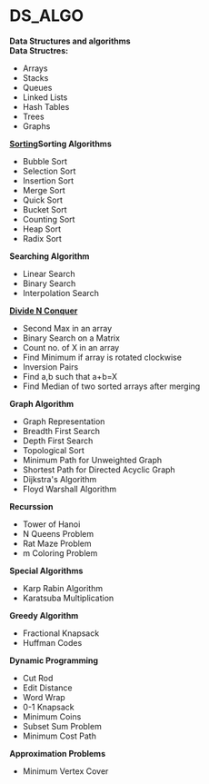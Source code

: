 # DS_ALGO
<b>Data Structures and algorithms </b>
<br>
<b>Data Structres:</b>
<ul>
<li>Arrays</li>
<li>Stacks</li>
<li>Queues</li>
<li>Linked Lists</li>
<li>Hash Tables</li>
<li>Trees</li>
<li>Graphs</li>
</ul>

<b>[Sorting](https://github.com/sahilrider/DS_ALGO/tree/master/Sorting)Sorting Algorithms</b>
<ul>
<li>Bubble Sort</li>
<li>Selection Sort</li>
<li>Insertion Sort</li>
<li>Merge Sort</li>
<li>Quick Sort</li>
<li>Bucket Sort</li>
<li>Counting Sort</li>
<li>Heap Sort</li>
<li>Radix Sort</li>
</ul>

<b>Searching Algorithm</b>
<ul>
<li>Linear Search</li>
<li>Binary Search</li>
<li>Interpolation Search</li>
</ul>

<b>[Divide N Conquer](https://github.com/sahilrider/DS_ALGO/tree/master/Divide%20N%20Conquer)</b>
<ul>
<li>Second Max in an array</li>
<li>Binary Search on a Matrix</li>
<li>Count no. of X in an array</li>
<li>Find Minimum if array is rotated clockwise</li>
<li>Inversion Pairs</li>
<li>Find a,b such that a+b=X</li>
<li>Find Median of two sorted arrays after merging</li>
</ul>

<b>Graph Algorithm</b>
<ul>
<li>Graph Representation</li>
<li>Breadth First Search</li>
<li>Depth First Search</li>
<li>Topological Sort</li>
<li>Minimum Path for Unweighted Graph</li>
<li>Shortest Path for Directed Acyclic Graph</li>
<li>Dijkstra's Algorithm</li>
<li>Floyd Warshall Algorithm</li>
</ul>

<b>Recurssion</b>
<ul>
<li>Tower of Hanoi</li>
<li>N Queens Problem</li>
<li>Rat Maze Problem</li>
<li>m Coloring Problem</li>
</ul>

<b>Special Algorithms</b>
<ul>
<li>Karp Rabin Algorithm</li>
<li>Karatsuba Multiplication</li>
</ul>

<b>Greedy Algorithm</b>
<ul>
<li>Fractional Knapsack</li>
<li>Huffman Codes</li>
</ul>

<b>Dynamic Programming</b>
<ul>
<li>Cut Rod</li>
<li>Edit Distance</li>
<li>Word Wrap</li>
<li>0-1 Knapsack</li>
<li>Minimum Coins</li>
<li>Subset Sum Problem</li>
<li>Minimum Cost Path</li>
</ul>

<b>Approximation Problems</b>
<ul>
<li>Minimum Vertex Cover</li>
</ul>
